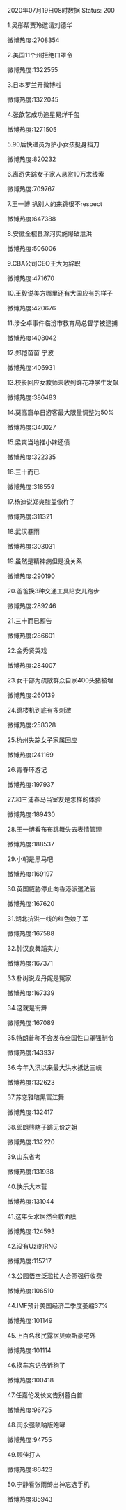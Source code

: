 2020年07月19日08时数据
Status: 200

1.吴彤帮贾玲邀请刘德华

微博热度:2708354

2.美国11个州拒绝口罩令

微博热度:1322555

3.日本罗兰开微博啦

微博热度:1322045

4.张歆艺成功追星易烊千玺

微博热度:1271505

5.90后快递员为护小女孩挺身挡刀

微博热度:820232

6.离奇失踪女子家人悬赏10万求线索

微博热度:709767

7.王一博 扒别人的来跳很不respect

微博热度:647388

8.安徽全椒县滁河实施爆破泄洪

微博热度:506006

9.CBA公司CEO王大为辞职

微博热度:471670

10.王毅说美方哪里还有大国应有的样子

微博热度:420676

11.涉仝卓事件临汾市教育局总督学被逮捕

微博热度:408042

12.郑恺苗苗 宁波

微博热度:406931

13.校长回应女教师未收到鲜花冲学生发飙

微博热度:386483

14.莫高窟单日游客最大限量调整为50%

微博热度:340027

15.梁爽当地推小妹还债

微博热度:322335

16.三十而已

微博热度:318559

17.杨迪说郑爽膝盖像杵子

微博热度:311321

18.武汉暴雨

微博热度:303031

19.虽然是精神病但是没关系

微博热度:290190

20.爸爸换3种交通工具陪女儿跑步

微博热度:289246

21.三十而已预告

微博热度:286601

22.金秀贤哭戏

微博热度:284007

23.女干部为疏散群众自家400头猪被埋

微博热度:260139

24.跳楼机到底有多刺激

微博热度:258328

25.杭州失踪女子家属回应

微博热度:241169

26.青春环游记

微博热度:197937

27.和三浦春马当室友是怎样的体验

微博热度:189430

28.王一博看布布跳舞失去表情管理

微博热度:188537

29.小朝是黑马吧

微博热度:169197

30.英国威胁停止向香港派遣法官

微博热度:167620

31.湖北抗洪一线的红色娘子军

微博热度:167588

32.钟汉良舞蹈实力

微博热度:167371

33.朴树说龙丹妮是冤家

微博热度:167339

34.这就是街舞

微博热度:167089

35.特朗普称不会发布全国性口罩强制令

微博热度:143937

36.今年入汛以来最大洪水抵达三峡

微博热度:132623

37.苏恋雅暗黑富江舞

微博热度:132417

38.郎朗熊瞎子跳无价之姐

微博热度:132220

39.山东省考

微博热度:131938

40.快乐大本营

微博热度:131044

41.这年头水居然会敷面膜

微博热度:124593

42.没有Uzi的RNG

微博热度:115717

43.公园悟空泛滥拉人合照强行收费

微博热度:106510

44.IMF预计美国经济二季度萎缩37%

微博热度:101149

45.上百名移民露宿贝索斯豪宅外

微博热度:101114

46.换车忘记告诉狗了

微博热度:100418

47.任嘉伦发长文告别暮白首

微博热度:96725

48.闫永强唢呐版咆哮

微博热度:94755

49.顾佳打人

微博热度:86423

50.宁静看张雨绮出神忘选手机

微博热度:85943


